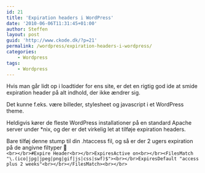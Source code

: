 ```yaml
---
id: 21
title: 'Expiration headers i WordPress'
date: '2010-06-06T11:31:45+01:00'
author: Steffen
layout: post
guid: 'http://www.ckode.dk/?p=21'
permalink: /wordpress/expiration-headers-i-wordpress/
categories:
    - Wordpress
tags:
    - Wordpress
---
```


Hvis man går lidt op i loadtider for ens site, er det en rigtig god ide at smide expiration header på alt indhold, der ikke ændrer sig.

Det kunne f.eks. være billeder, stylesheet og javascript i et WordPress theme.

Heldigvis kører de fleste WordPress installationer på en standard Apache server under \*nix, og der er det virkelig let at tilføje expiration headers.

Bare tilføj denne stump til din .htaccess fil, og så er der 2 ugers expiration på de angivne filtyper 🙂  
`<br></br>#Expire Header<br></br>ExpiresActive on<br></br><FilesMatch "\.(ico|jpg|jpeg|png|gif|js|css|swf)$"><br></br>ExpiresDefault "access plus 2 weeks"<br></br></FilesMatch><br></br>`